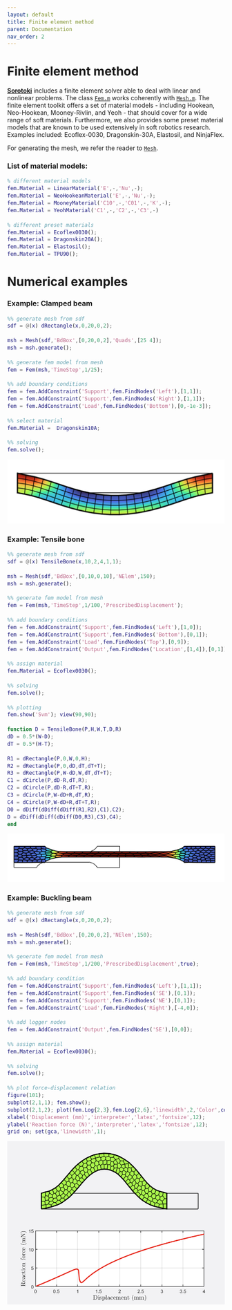 ```yaml
---
layout: default
title: Finite element method
parent: Documentation
nav_order: 2
---
```


# Finite element method
[**Sorotoki**](https://bjcaasenbrood.github.io/SorotokiCode/) includes a finite element solver able to deal with linear and nonlinear problems. The class [`Fem.m`](./finite-elements.html) works coherently with [`Mesh.m`](./meshing.html). The finite element toolkit offers a set of material models - including Hookean, Neo-Hookean, Mooney-Rivlin, and Yeoh - that should cover for a wide range of soft materials. Furthermore, we also provides some preset material models that are known to be used extensively in soft robotics research. Examples included: Ecoflex-0030, Dragonskin-30A, Elastosil, and NinjaFlex.

For generating the mesh, we refer the reader to [`Mesh`](./meshing.html). 

### List of material models:
```matlab
% different material models
fem.Material = LinearMaterial('E',-,'Nu',-);           
fem.Material = NeoHookeanMaterial('E',-,'Nu',-);     
fem.Material = MooneyMaterial('C10',-,'C01',-,'K',-); 
fem.Material = YeohMaterial('C1',-,'C2',-,'C3',-)  
                            
% different preset materials
fem.Material = Ecoflex0030();
fem.Material = Dragonskin20A();   	 
fem.Material = Elastosil();   	 
fem.Material = TPU90();   	 
```

# Numerical examples

### Example: Clamped beam 
```matlab
%% generate mesh from sdf
sdf = @(x) dRectangle(x,0,20,0,2);

msh = Mesh(sdf,'BdBox',[0,20,0,2],'Quads',[25 4]);
msh = msh.generate();

%% generate fem model from mesh
fem = Fem(msh,'TimeStep',1/25);

%% add boundary conditions
fem = fem.AddConstraint('Support',fem.FindNodes('Left'),[1,1]);
fem = fem.AddConstraint('Support',fem.FindNodes('Right'),[1,1]);
fem = fem.AddConstraint('Load',fem.FindNodes('Bottom'),[0,-1e-3]);

%% select material
fem.Material =  Dragonskin10A;

%% solving
fem.solve();
```

<div align="center"> <img src="./img/fem_beam.png" width="550"> </div>

### Example: Tensile bone
```matlab
%% generate mesh from sdf
sdf = @(x) TensileBone(x,10,2,4,1,1);

msh = Mesh(sdf,'BdBox',[0,10,0,10],'NElem',150);
msh = msh.generate();

%% generate fem model from mesh
fem = Fem(msh,'TimeStep',1/100,'PrescribedDisplacement');

%% add boundary conditions
fem = fem.AddConstraint('Support',fem.FindNodes('Left'),[1,0]);
fem = fem.AddConstraint('Support',fem.FindNodes('Bottom'),[0,1]);
fem = fem.AddConstraint('Load',fem.FindNodes('Top'),[0,9]);
fem = fem.AddConstraint('Output',fem.FindNodes('Location',[1,4]),[0,1]);

%% assign material
fem.Material = Ecoflex0030();

%% solving
fem.solve();

%% plotting
fem.show('Svm'); view(90,90);

function D = TensileBone(P,H,W,T,D,R)
dD = 0.5*(W-D);
dT = 0.5*(H-T);

R1 = dRectangle(P,0,W,0,H);
R2 = dRectangle(P,0,dD,dT,dT+T);
R3 = dRectangle(P,W-dD,W,dT,dT+T);
C1 = dCircle(P,dD-R,dT,R);
C2 = dCircle(P,dD-R,dT+T,R);
C3 = dCircle(P,W-dD+R,dT,R);
C4 = dCircle(P,W-dD+R,dT+T,R);
D0 = dDiff(dDiff(dDiff(R1,R2),C1),C2);
D = dDiff(dDiff(dDiff(D0,R3),C3),C4);
end
```
<div align="center"> <img src="./img/fem_tensile.png" width="550"> </div>

### Example: Buckling beam 
```matlab
%% generate mesh from sdf
sdf = @(x) dRectangle(x,0,20,0,2);

msh = Mesh(sdf,'BdBox',[0,20,0,2],'NElem',150);
msh = msh.generate();

%% generate fem model from mesh
fem = Fem(msh,'TimeStep',1/200,'PrescribedDisplacement',true);

%% add boundary condition
fem = fem.AddConstraint('Support',fem.FindNodes('Left'),[1,1]);
fem = fem.AddConstraint('Support',fem.FindNodes('SE'),[0,1]);
fem = fem.AddConstraint('Support',fem.FindNodes('NE'),[0,1]);
fem = fem.AddConstraint('Load',fem.FindNodes('Right'),[-4,0]);

%% add logger nodes
fem = fem.AddConstraint('Output',fem.FindNodes('SE'),[0,0]);

%% assign material
fem.Material = Ecoflex0030();

%% solving
fem.solve();

%% plot force-displacement relation
figure(101);
subplot(2,1,1); fem.show();
subplot(2,1,2); plot(fem.Log{2,3},fem.Log{2,6},'linewidth',2,'Color',col(2));
xlabel('Displacement (mm)','interpreter','latex','fontsize',12);
ylabel('Reaction force (N)','interpreter','latex','fontsize',12);
grid on; set(gca,'linewidth',1);
```

<div align="center"> <img src="./img/fem_buckle.png" width="550"> </div>
